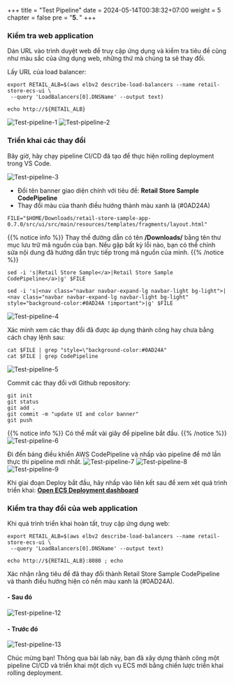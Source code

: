 +++
title = "Test Pipeline"
date = 2024-05-14T00:38:32+07:00
weight = 5
chapter = false
pre = "<b>5. </b>"
+++

### Kiểm tra web application

Dán URL vào trình duyệt web để truy cập ứng dụng và kiểm tra tiêu đề cũng như màu sắc của ứng dụng web, những thứ mà chúng ta sẽ thay đổi.

Lấy URL của load balancer:

```
export RETAIL_ALB=$(aws elbv2 describe-load-balancers --name retail-store-ecs-ui \
 --query 'LoadBalancers[0].DNSName' --output text)

echo http://${RETAIL_ALB}
```

![Test-pipeline-1](/images/5/5-1.png?width=90pc)
![Test-pipeline-2](/images/5/5-2.png?width=90pc)

### Triển khai các thay đổi

Bây giờ, hãy chạy pipeline CI/CD đã tạo để thực hiện rolling deployment trong VS Code.

![Test-pipeline-3](/images/5/5-3-fix.png?width=90pc)

- Đổi tên banner giao diện chính với tiêu đề: **Retail Store Sample CodePipeline**
- Thay đổi màu của thanh điều hướng thành màu xanh lá (#0AD24A)

```
FILE="$HOME/Downloads/retail-store-sample-app-0.7.0/src/ui/src/main/resources/templates/fragments/layout.html"
```

{{% notice info %}}
Thay thế đường dẫn có tên **/Downloads/** bằng tên thư mục lưu trữ mã nguồn của bạn. Nếu gặp bất kỳ lỗi nào, bạn có thể chỉnh sửa nội dung đã hướng dẫn trực tiếp trong mã nguồn của mình.
{{% /notice %}}

```
sed -i 's|Retail Store Sample</a>|Retail Store Sample CodePipeline</a>|g' $FILE

sed -i 's|<nav class="navbar navbar-expand-lg navbar-light bg-light">|<nav class="navbar navbar-expand-lg navbar-light bg-light" style="background-color:#0AD24A !important">|g' $FILE
```

![Test-pipeline-4](/images/5/5-4-fix.png?width=90pc)

Xác minh xem các thay đổi đã được áp dụng thành công hay chưa bằng cách chạy lệnh sau:

```
cat $FILE | grep "style=\"background-color:#0AD24A"
cat $FILE | grep CodePipeline
```

![Test-pipeline-5](/images/5/5-10.png?width=90pc)

Commit các thay đổi với Github repository:

```
git init
git status
git add .
git commit -m "update UI and color banner"
git push
```

{{% notice info %}}
Có thể mất vài giây để pipeline bắt đầu.
{{% /notice %}}
![Test-pipeline-6](/images/5/5-11.png?width=90pc)

Đi đến bảng điều khiển AWS CodePipeline và nhấp vào pipeline để mở lần thực thi pipeline mới nhất.
![Test-pipeline-7](/images/5/5-6.png?width=90pc)
![Test-pipeline-8](/images/5/5-7.png?width=90pc)
![Test-pipeline-9](/images/5/5-8.png?width=90pc)

Khi giai đoạn Deploy bắt đầu, hãy nhấp vào liên kết sau để xem xét quá trình triển khai: [**Open ECS Deployment dashboard**](https://console.aws.amazon.com/ecs/v2/clusters/retail-store-ecs-cluster/services/retail-store-ui-cicd/deployments)

### Kiểm tra thay đổi của web application

Khi quá trình triển khai hoàn tất, truy cập ứng dụng web:

```
export RETAIL_ALB=$(aws elbv2 describe-load-balancers --name retail-store-ecs-ui \
 --query 'LoadBalancers[0].DNSName' --output text)

echo http://${RETAIL_ALB}:8080 ; echo
```

Xác nhận rằng tiêu đề đã thay đổi thành Retail Store Sample CodePipeline và thanh điều hướng hiện có nền màu xanh lá (#0AD24A).

#### - Sau đó

![Test-pipeline-12](/images/5/5-12.png?width=90pc)

#### - Trước đó

![Test-pipeline-13](/images/5/5-13.png?width=90pc)

Chúc mừng bạn! Thông qua bài lab này, bạn đã xây dựng thành công một pipeline CI/CD và triển khai một dịch vụ ECS mới bằng chiến lược triển khai rolling deployment.
